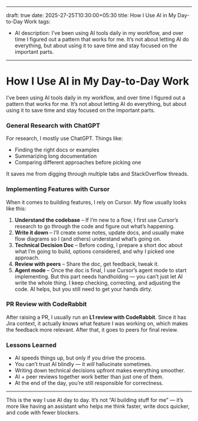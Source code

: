 
---
draft: true
date: 2025-27-25T10:30:00+05:30
title: How I Use AI in My Day-to-Day Work
tags:
- AI
description: I’ve been using AI tools daily in my workflow, and over time I figured out a pattern that works for me. It’s not about letting AI do everything, but about using it to save time and stay focused on the important parts.
---

# How I Use AI in My Day-to-Day Work

I’ve been using AI tools daily in my workflow, and over time I figured out a pattern that works for me. It’s not about letting AI do everything, but about using it to save time and stay focused on the important parts.

### General Research with ChatGPT

For research, I mostly use ChatGPT. Things like:

* Finding the right docs or examples
* Summarizing long documentation
* Comparing different approaches before picking one

It saves me from digging through multiple tabs and StackOverflow threads.

### Implementing Features with Cursor

When it comes to building features, I rely on Cursor. My flow usually looks like this:

1. **Understand the codebase** – If I’m new to a flow, I first use Cursor’s research to go through the code and figure out what’s happening.
2. **Write it down** – I’ll create some notes, update docs, and usually make flow diagrams so I (and others) understand what’s going on.
3. **Technical Decision Doc** – Before coding, I prepare a short doc about what I’m going to build, options considered, and why I picked one approach.
4. **Review with peers** – Share the doc, get feedback, tweak it.
5. **Agent mode** – Once the doc is final, I use Cursor’s agent mode to start implementing. But this part needs handholding — you can’t just let AI write the whole thing. I keep checking, correcting, and adjusting the code. AI helps, but you still need to get your hands dirty.

### PR Review with CodeRabbit

After raising a PR, I usually run an **L1 review with CodeRabbit**. Since it has Jira context, it actually knows what feature I was working on, which makes the feedback more relevant. After that, it goes to peers for final review.

### Lessons Learned

* AI speeds things up, but only if you drive the process.
* You can’t trust AI blindly — it *will* hallucinate sometimes.
* Writing down technical decisions upfront makes everything smoother.
* AI + peer reviews together work better than just one of them.
* At the end of the day, you’re still responsible for correctness.

---

This is the way I use AI day to day. It’s not “AI building stuff for me” — it’s more like having an assistant who helps me think faster, write docs quicker, and code with fewer blockers.


